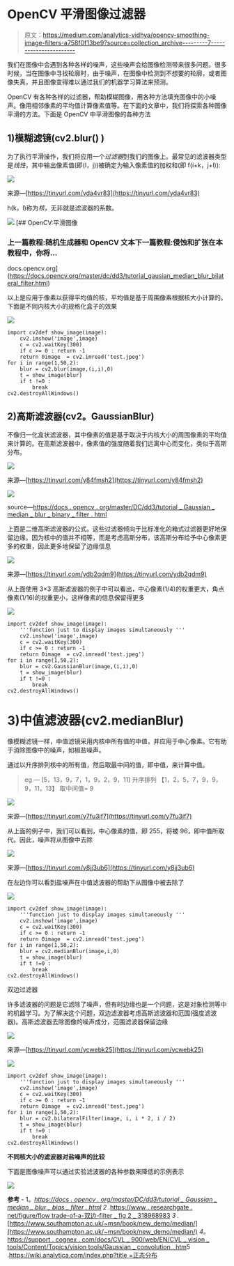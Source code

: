 # OpenCV 平滑图像过滤器

> 原文：<https://medium.com/analytics-vidhya/opencv-smoothing-image-filters-a758f0f13be9?source=collection_archive---------7----------------------->

我们在图像中会遇到各种各样的噪声，这些噪声会给图像检测带来很多问题。很多时候，当在图像中寻找轮廓时，由于噪声，在图像中检测到不想要的轮廓，或者图像失真，并且图像变得难以通过我们的机器学习算法来预测。

OpenCV 有各种各样的过滤器，帮助模糊图像，用各种方法填充图像中的小噪声。像用相邻像素的平均值计算像素值等。在下面的文章中，我们将探索各种图像平滑的方法。下面是 OpenCV 中平滑图像的各种方法

## **1)模糊滤镜(cv2.blur() )**

为了执行平滑操作，我们将应用一个*过滤器*到我们的图像上。最常见的滤波器类型是*线性*，其中输出像素值(即(I，j))被确定为输入像素值的加权和(即 f(i+k，j+l)):

![](img/a35f5f0071449122809623dfef254cd2.png)

来源—[https://tinyurl.com/yda4vr83](https://tinyurl.com/yda4vr83)

h(k，l)称为*核*，无非就是滤波器的系数。

![](img/dc7913a29176854e8fcb7f101916d035.png)[](https://docs.opencv.org/master/dc/dd3/tutorial_gausian_median_blur_bilateral_filter.html) [## OpenCV:平滑图像

### 上一篇教程:随机生成器和 OpenCV 文本下一篇教程:侵蚀和扩张在本教程中，你将…

docs.opencv.org](https://docs.opencv.org/master/dc/dd3/tutorial_gausian_median_blur_bilateral_filter.html) 

以上是应用于像素以获得平均值的核，平均值是基于周围像素根据核大小计算的。下面是不同内核大小的规格化盒子的效果

![](img/fa182e9ce95d93799a73c8204be854c0.png)

```
import cv2def show_image(image):
    cv2.imshow('image',image)
    c = cv2.waitKey(300)
    if c >= 0 : return -1
    return 0image  = cv2.imread('test.jpeg')
for i in range(1,50,2):
    blur = cv2.blur(image,(i,i),0)
    t = show_image(blur)
    if t !=0 :
        break
cv2.destroyAllWindows()
```

## 2)高斯滤波器(cv2。GaussianBlur)

不像归一化盒状滤波器，其中像素的值是基于取决于内核大小的周围像素的平均值来计算的。在高斯滤波器中，像素值的强度随着我们远离中心而变化，类似于高斯分布。

![](img/4e1887d79c6caff765a258b3f5f66c5a.png)

来源—[https://tinyurl.com/y84fmsh2](https://tinyurl.com/y84fmsh2)

![](img/6a24890ed24edc4c429b4c8c20c8d186.png)

source—[https://docs . opencv . org/master/DC/dd3/tutorial _ Gaussian _ median _ blur _ binary _ filter . html](https://docs.opencv.org/master/dc/dd3/tutorial_gausian_median_blur_bilateral_filter.html)

上面是二维高斯滤波器的公式。这些过滤器倾向于比标准化的箱式过滤器更好地保留边缘。因为核中的值并不相等，而是考虑高斯分布，该高斯分布给予中心像素更多的权重，因此更多地保留了边缘信息

![](img/1101bd4d84e29408ce5eb3d29ddfed35.png)

来源—[https://tinyurl.com/ydb2qdm9](https://tinyurl.com/ydb2qdm9)

从上面使用 3×3 高斯滤波器的例子中可以看出，中心像素(1/4)的权重更大，角点像素(1/16)的权重更小，这样像素的信息保留得更多

![](img/8ecae2bd8ba3523289130605ab753bb5.png)

```
import cv2def show_image(image):
    '''function just to display images simultaneously '''
    cv2.imshow('image',image)
    c = cv2.waitKey(300)
    if c >= 0 : return -1
    return 0image  = cv2.imread('test.jpeg')
for i in range(1,50,2):
    blur = cv2.GaussianBlur(image,(i,i),0)
    t = show_image(blur)
    if t !=0 :
        break
cv2.destroyAllWindows()
```

# 3)中值滤波器(cv2.medianBlur)

像模糊滤镜一样，中值滤镜采用内核中所有值的中值，并应用于中心像素。它有助于消除图像中的噪声，如椒盐噪声。

通过以升序排列核中的所有值，然后取最中间的值，即中值，来计算中值。

> eg — [5，13，9，7，1，9，2，9，11]
> 升序排列
> 【1，2，5，7，9，9，9，11，13】
> 取中间值= 9

![](img/b73c435adc12e72dfb6d6063ef2e91c7.png)

来源—[https://tinyurl.com/y7fu3jf7](https://tinyurl.com/y7fu3jf7)

从上面的例子中，我们可以看到，中心像素的值，即 255，将被 96，即中值所取代。因此，噪声将从图像中去除

![](img/fa9c58f56acb6bf2644f1f87329df676.png)

来源—[https://tinyurl.com/y8jj3ub6](https://tinyurl.com/y8jj3ub6)

在左边你可以看到盐噪声在中值滤波器的帮助下从图像中被去除了

![](img/edea6664bd9d7cb778da6a164244df49.png)

```
import cv2def show_image(image):
    '''function just to display images simultaneously '''
    cv2.imshow('image',image)
    c = cv2.waitKey(300)
    if c >= 0 : return -1
    return 0image  = cv2.imread('test.jpeg')
for i in range(1,50,2):
    blur = cv2.medianBlur(image,i,0)
    t = show_image(blur)
    if t !=0 :
        break
cv2.destroyAllWindows()
```

双边过滤器

许多滤波器的问题是它滤除了噪声，但有时边缘也是一个问题，这是对象检测等中的机器学习。为了解决这个问题，双边滤波器考虑高斯滤波器和范围(强度滤波器)。高斯滤波器去除图像的噪声成分，范围滤波器保留边缘

![](img/3bd4a7b803f95926cd9eb706ffd90147.png)

来源—[https://tinyurl.com/ycwebk25](https://tinyurl.com/ycwebk25)

![](img/5c229fd6deffe18bc1f804923759ce8b.png)

```
import cv2def show_image(image):
    '''function just to display images simultaneously '''
    cv2.imshow('image',image)
    c = cv2.waitKey(300)
    if c >= 0 : return -1
    return 0image  = cv2.imread('test.jpeg')
for i in range(1,50,2):
    blur = cv2.bilateralFilter(image, i, i * 2, i / 2)
    t = show_image(blur)
    if t !=0 :
        break
cv2.destroyAllWindows()
```

**不同核大小的滤波器对盐噪声的比较**

下面是图像噪声可以通过实验滤波器的各种参数来降低的示例表示

![](img/d7977af83dc81efd1702b73e6089bb9f.png)

**参考** -
1。[*https://docs . opencv . org/master/DC/dd3/tutorial _ Gaussian _ median _ blur _ bias _ filter . html*](https://docs.opencv.org/master/dc/dd3/tutorial_gausian_median_blur_bilateral_filter.html) *2 .*[https://www . researchgate . net/figure/flow trade-of-a-双边-filter _ fig 2 _ 318968983](https://www.researchgate.net/figure/Flowchart-of-a-bilateral-filter_fig2_318968983) *3 .*[https://www.southampton.ac.uk/~msn/book/new_demo/median/](https://www.southampton.ac.uk/~msn/book/new_demo/median/) *4。*[https://support . cognex . com/docs/CVL _ 900/web/EN/CVL _ vision _ tools/Content/Topics/vision tools/Gaussian _ convolution . htm](https://support.cognex.com/docs/cvl_900/web/EN/cvl_vision_tools/Content/Topics/VisionTools/Gaussian_Convolution.htm)5 .[https://wiki.analytica.com/index.php?title =正态分布](https://wiki.analytica.com/index.php?title=Normal_distribution)